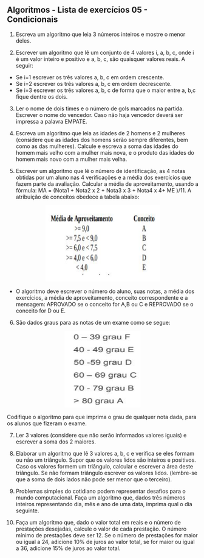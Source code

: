 


## Algoritmos - Lista de exercícios 05 - Condicionais

1) Escreva um algoritmo que leia 3 números inteiros e mostre o menor deles.

2) Escrever um algoritmo que lê um conjunto de 4 valores i, a, b, c, onde i é um valor inteiro e positivo e  a, b, c, são quaisquer valores reais. A seguir:
- Se i=1 escrever os três valores a, b, c em ordem crescente.
- Se i=2 escrever os três valores a, b, c em ordem decrescente.
- Se i=3 escrever os três valores a, b, c de forma que o maior entre a, b,c fique dentre os dois.

3) Ler o nome de dois times e o número de gols marcados na partida. Escrever o nome do vencedor. Caso não haja vencedor deverá ser impressa a palavra EMPATE.

4) Escreva um algoritmo que leia as idades de 2 homens e 2 mulheres (considere que as idades dos homens serão sempre diferentes, bem como as das mulheres). Calcule e escreva a soma das idades do homem mais velho com a mulher mais nova, e o produto das idades do homem mais novo com a mulher mais velha.

5) Escrever um algoritmo que lê o número de identificação, as 4 notas obtidas por um aluno nas 4 verificações e a média dos exercícios que fazem parte da avaliação. Calcular a média de aproveitamento, usando a fórmula: MA = (Nota1 + Nota2 x 2 + Nota3 x 3 + Nota4 x 4+ ME )/11. A atribuição de conceitos obedece a tabela abaixo:

<p align="center">
  <img src="./imagens/tabelaConceitos.jpg" alt="" width="300" height="200">
</p>

* O algoritmo deve escrever o número do aluno, suas notas, a média dos exercícios, a média de aproveitamento, conceito correspondente e a mensagem: APROVADO se o conceito for A,B ou C e REPROVADO se o
conceito for D ou E.

6) São dados graus para as notas de um exame como se segue:

<p align="center">
  <img src="./imagens/tabelaGraus.jpg" alt="" width="200" height="200">
</p>

Codifique o algoritmo para que imprima o grau de qualquer nota dada, para os alunos que fizeram o exame.

7) Ler 3 valores (considere que não serão informados valores iguais) e escrever a soma dos 2 maiores.

8) Elaborar um algoritmo que lê 3 valores a, b, c e verifica se eles formam ou não um triângulo. Supor que os valores lidos são inteiros e positivos. Caso os valores formem um triângulo, calcular e escrever a área deste triângulo. Se não formam triângulo escrever os valores lidos. (lembre-se que a soma de
dois lados não pode ser menor que o terceiro).

9) Problemas simples do cotidiano podem representar desafios para o mundo computacional. Faça um algoritmo que, dados três números inteiros representando dia, mês e ano de uma data, imprima qual o dia seguinte.

10) Faça um algoritmo que, dado o valor total em reais e o número de prestações desejadas, calcule o valor de cada prestação. O número mínimo de prestações deve ser 12. Se o número de prestações for maior ou igual a 24, adicione 10% de juros ao valor total, se for maior ou igual a 36, adicione 15% de juros ao valor total.